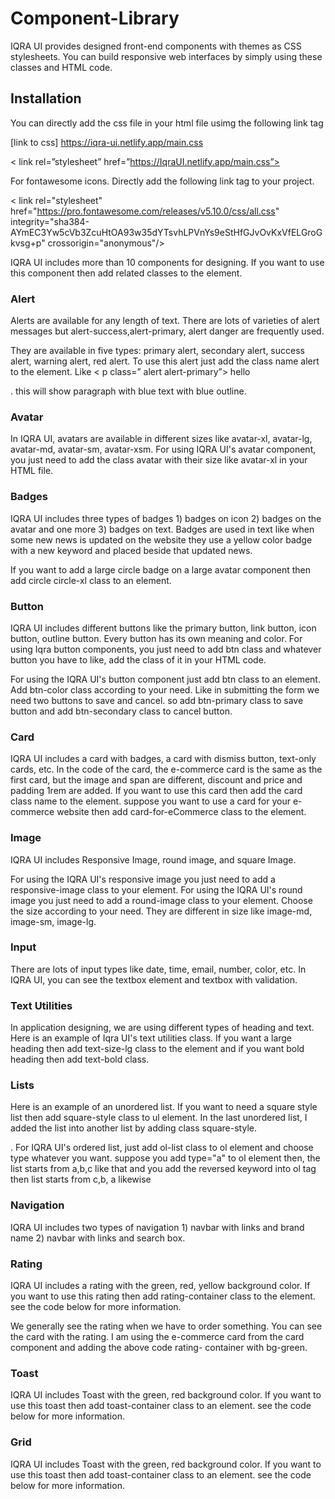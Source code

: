 # Component-Library

 
 IQRA UI provides designed front-end components with themes as CSS stylesheets. You can build responsive web interfaces by simply using these classes and HTML code.

 ## Installation 
 You can directly add the css file in your html file usimg the following link tag

 [link to css] https://iqra-ui.netlify.app/main.css

<
link rel=”stylesheet”
 href=”https://IqraUI.netlify.app/main.css”>
 
 For fontawesome icons. Directly add the following link tag to your project.

 <
 link rel="stylesheet" href="https://pro.fontawesome.com/releases/v5.10.0/css/all.css" integrity="sha384-AYmEC3Yw5cVb3ZcuHtOA93w35dYTsvhLPVnYs9eStHfGJvOvKxVfELGroGkvsg+p" crossorigin="anonymous"/>

 IQRA UI includes more than 10 components for designing. If you want to use this component then add related classes to the element.

 ### Alert
Alerts are available for any length of text. There are lots of varieties of alert messages but alert-success,alert-primary, alert danger are frequently used.

They are available in five types: primary alert, secondary alert, success alert, warning alert, red alert. To use this alert just add the class name alert to the element. Like <
p class=” alert alert-primary”> hello </p>.
this will show paragraph with blue text with blue outline.

### Avatar

In IQRA UI, avatars are available in different sizes like avatar-xl, avatar-lg, avatar-md, avatar-sm, avatar-xsm. For using IQRA UI's avatar component, you just need to add the class avatar with their size like avatar-xl in your HTML file. 

### Badges

IQRA UI includes three types of badges 1) badges on icon 2) badges on the avatar and one more 3) badges on text. Badges are used in text like when some new news is updated on the website they use a yellow color badge with a new keyword and placed beside that updated news.

If you want to add a large circle badge on a large avatar component then add circle circle-xl class to an element.

### Button

IQRA UI includes different buttons like the primary button, link button, icon button, outline button. Every button has its own meaning and color. For using Iqra button components, you just need to add btn class and whatever button you have to like, add the class of it in your HTML code.

For using the IQRA UI's button component just add btn class to an element. Add btn-color class according to your need. Like in submitting the form we need two buttons to save and cancel. so add btn-primary class to save button and add btn-secondary class to cancel button.

### Card

IQRA UI includes a card with badges, a card with dismiss button, text-only cards, etc. In the code of the card, the e-commerce card is the same as the first card, but the image and span are different, discount and price and padding 1rem are added. If you want to use this card then add the card class name to the element. suppose you want to use a card for your e-commerce website then add card-for-eCommerce class to the element.

### Image

IQRA UI includes Responsive Image, round image, and square Image.

For using the IQRA UI's responsive image you just need to add a responsive-image class to your element. For using the IQRA UI's round image you just need to add a round-image class to your element. Choose the size according to your need. They are different in size like image-md, image-sm, image-lg.

### Input

There are lots of input types like date, time, email, number, color, etc. In IQRA UI, you can see the textbox element and textbox with validation.

### Text Utilities

In application designing, we are using different types of heading and text. Here is an example of Iqra UI's text utilities class. If you want a large heading then add text-size-lg class to the element and if you want bold heading then add text-bold class.

### Lists

Here is an example of an unordered list. If you want to need a square style list then add square-style class to ul element. In the last unordered list, I added the list into another list by adding class square-style.

. For IQRA UI's ordered list, just add ol-list class to ol element and choose type whatever you want. suppose you add type="a" to ol element then, the list starts from a,b,c like that and you add the reversed keyword into ol tag then list starts from c,b, a likewise

### Navigation

IQRA UI includes two types of navigation 1) navbar with links and brand name 2) navbar with links and search box.

### Rating

IQRA UI includes a rating with the green, red, yellow background color. If you want to use this rating then add rating-container class to the element. see the code below for more information.

We generally see the rating when we have to order something. You can see the card with the rating. I am using the e-commerce card from the card component and adding the above code rating- container with bg-green.

### Toast

IQRA UI includes Toast with the green, red background color. If you want to use this toast then add toast-container class to an element. see the code below for more information.

### Grid

IQRA UI includes Toast with the green, red background color. If you want to use this toast then add toast-container class to an element. see the code below for more information.






